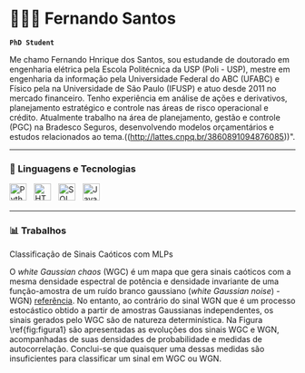 # 👩🏻‍💻 Fernando Santos

**`PhD Student`**

Me chamo Fernando Hnrique dos Santos, sou estudande de doutorado em engenharia elétrica pela Escola Politécnica da USP (Poli - USP), mestre em engenharia da informação pela Universidade Federal do ABC (UFABC) e Físico pela na Universidade de São Paulo (IFUSP) e atuo desde 2011 no mercado financeiro. Tenho experiência em análise de ações e derivativos, planejamento estratégico e controle nas áreas de risco operacional e crédito. Atualmente trabalho na área de planejamento, gestão e controle (PGC) na Bradesco Seguros, desenvolvendo modelos orçamentários e estudos relacionados ao tema.((http://lattes.cnpq.br/3860891094876085))".

---

### 🤖 Linguagens e Tecnologias 
<!-- Utilizar o devicon.dev para pegar o icone das linguagens --> 
<img 
    align="left" 
    alt="Python" 
    title="Python"
    width="30px" 
    style="padding-right: 10px;" 
    src="https://cdn.jsdelivr.net/gh/devicons/devicon@latest/icons/python/python-original.svg" 
/>
<img 
    align="left" 
    alt="HTML"
    title="HTML" 
    width="30px" 
    style="padding-right: 10px;" 
    src="https://cdn.jsdelivr.net/gh/devicons/devicon@latest/icons/html5/html5-original.svg" 
/>

<img 
    align="left" 
    alt="SQL Server" 
    title="SQL Server"
    width="30px" 
    style="padding-right: 10px;" 
    src="https://cdn.jsdelivr.net/gh/devicons/devicon@latest/icons/microsoftsqlserver/microsoftsqlserver-original-wordmark.svg" 
/>
          
<img 
    align="left" 
    alt="JavaScript" 
    title="JavaScript"
    width="30px" 
    style="padding-right: 10px;" 
    src="https://cdn.jsdelivr.net/gh/devicons/devicon@latest/icons/javascript/javascript-original.svg" 
/>

<br/>
<br/>

---

### 📊 Trabalhos

Classificação de Sinais Caóticos com MLPs

O _white Gaussian chaos_ (WGC) é um mapa que gera sinais caóticos com a mesma densidade espectral de potência e densidade invariante de uma função-amostra de um ruído branco gaussiano (_white Gaussian noise_) - WGN) [referência](https://ieeexplore.ieee.org/document/7916899). No entanto, ao contrário do sinal WGN que é um processo estocástico obtido a partir de amostras Gaussianas independentes, os sinais gerados pelo WGC são de natureza determinística. Na Figura \ref{fig:figura1} são apresentadas as evoluções dos sinais WGC e WGN, acompanhadas de suas densidades de probabilidade e medidas de autocorrelação. Conclui-se que quaisquer uma dessas medidas são insuficientes para classificar um sinal em WGC ou WGN.

<br/>
<br/>
